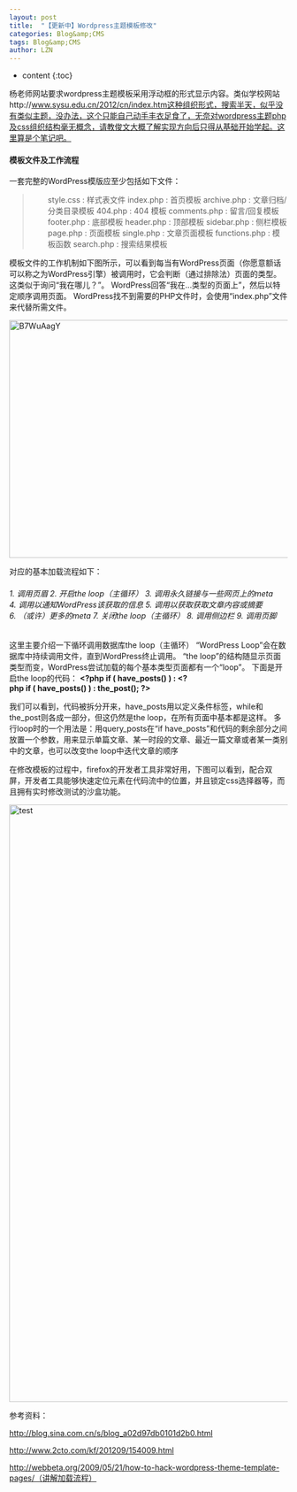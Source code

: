 ```yaml
---
layout: post
title:  "【更新中】Wordpress主题模板修改" 
categories: Blog&amp;CMS
tags: Blog&amp;CMS
author: LZN
---
```


* content
{:toc}

杨老师网站要求wordpress主题模板采用浮动框的形式显示内容。类似学校网站http://www.sysu.edu.cn/2012/cn/index.htm这种组织形式，搜索半天，似乎没有类似主题，没办法，这个只能自己动手丰衣足食了，无奈对wordpress主题php及css组织结构毫无概念，请教俊文大概了解实现方向后只得从基础开始学起。这里算是个笔记吧。
<h4>模板文件及工作流程</h4>
一套完整的WordPress模版应至少包括如下文件：
<blockquote>
<p style="padding-left: 30px;">style.css : 样式表文件
index.php : 首页模板
archive.php : 文章归档/分类目录模板
404.php : 404 模板
comments.php : 留言/回复模板
footer.php : 底部模板
header.php : 顶部模板
sidebar.php : 侧栏模板
page.php : 页面模板
single.php : 文章页面模板
functions.php : 模板函数
search.php : 搜索结果模板</p>
</blockquote>
模板文件的工作机制如下图所示，可以看到每当有WordPress页面（你愿意额话可以称之为WordPress引擎）被调用时，它会判断（通过排除法）页面的类型。 这类似于询问“我在哪儿？”。 WordPress回答“我在…类型的页面上”，然后以特定顺序调用页面。 WordPress找不到需要的PHP文件时，会使用“index.php”文件来代替所需文件。

<a href="https://raw.githubusercontent.com/Novarizark/Novarizark.github.io/masthttps://raw.githubusercontent.com/Novarizark/Novarizark.github.io/master/uploads/2014/09/B7WuAagY.gif"><img class="alignnone size-full wp-image-156" src="https://raw.githubusercontent.com/Novarizark/Novarizark.github.io/masthttps://raw.githubusercontent.com/Novarizark/Novarizark.github.io/master/uploads/2014/09/B7WuAagY.gif" alt="B7WuAagY" width="720" height="430" /></a>

对应的基本加载流程如下：
<h6>1. 调用页眉
2. 开启the loop（主循环）
3. 调用永久链接与一些网页上的meta
4. 调用以通知WordPress该获取的信息
5. 调用以获取获取文章内容或摘要
6. （或许）更多的meta
7. 关闭the loop（主循环）
8. 调用侧边栏
9. 调用页脚</h6>
这里主要介绍一下循环调用数据库the loop（主循环）
“WordPress Loop”会在数据库中持续调用文件，直到WordPress终止调用。 “the loop”的结构随显示页面类型而变，WordPress尝试加载的每个基本类型页面都有一个“loop”。 下面是开启the loop的代码：
<strong>&lt;?php if ( have_posts() ) : &lt;?php if ( have_posts() ) : the_post(); ?&gt; </strong>

我们可以看到，代码被拆分开来，have_posts用以定义条件标签，while和the_post则各成一部分，但这仍然是the loop，在所有页面中基本都是这样。 多行loop时的一个用法是：用query_posts在“if have_posts”和代码的剩余部分之间放置一个参数，用来显示单篇文章、某一时段的文章、最近一篇文章或者某一类别中的文章，也可以改变the loop中迭代文章的顺序

在修改模板的过程中，firefox的开发者工具非常好用，下图可以看到，配合双屏，开发者工具能够快速定位元素在代码流中的位置，并且锁定css选择器等，而且拥有实时修改测试的沙盒功能。

<a href="https://raw.githubusercontent.com/Novarizark/Novarizark.github.io/masthttps://raw.githubusercontent.com/Novarizark/Novarizark.github.io/master/uploads/2014/09/test.jpg"><img class="alignnone size-full wp-image-153" src="https://raw.githubusercontent.com/Novarizark/Novarizark.github.io/masthttps://raw.githubusercontent.com/Novarizark/Novarizark.github.io/master/uploads/2014/09/test.jpg" alt="test" width="3286" height="1080" /></a>

参考资料：

http://blog.sina.com.cn/s/blog_a02d97db0101d2b0.html

http://www.2cto.com/kf/201209/154009.html

http://webbeta.org/2009/05/21/how-to-hack-wordpress-theme-template-pages/（讲解加载流程）